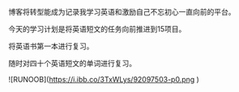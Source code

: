 博客将转型能成为记录我学习英语和激励自己不忘初心一直向前的平台。
 
今天的学习计划是将英语短文的任务向前推进到15项目。
 
将英语书第一本进行复习。
 
随时对四十个英语短文的单词进行复习。
 

!\[RUNOOB\](https://i.ibb.co/3TxWLys/92097503-p0.png )
